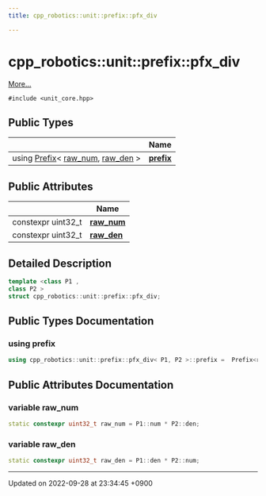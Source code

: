 ```yaml
---
title: cpp_robotics::unit::prefix::pfx_div

---
```


# cpp_robotics::unit::prefix::pfx_div



 [More...](#detailed-description)


`#include <unit_core.hpp>`

## Public Types

|                | Name           |
| -------------- | -------------- |
| using [Prefix](/cpp_robotics/doxybook/Classes/structcpp__robotics_1_1unit_1_1Prefix/)< [raw_num](/cpp_robotics/doxybook/Classes/structcpp__robotics_1_1unit_1_1prefix_1_1pfx__div/#variable-raw-num), [raw_den](/cpp_robotics/doxybook/Classes/structcpp__robotics_1_1unit_1_1prefix_1_1pfx__div/#variable-raw-den) > | **[prefix](/cpp_robotics/doxybook/Classes/structcpp__robotics_1_1unit_1_1prefix_1_1pfx__div/#using-prefix)**  |

## Public Attributes

|                | Name           |
| -------------- | -------------- |
| constexpr uint32_t | **[raw_num](/cpp_robotics/doxybook/Classes/structcpp__robotics_1_1unit_1_1prefix_1_1pfx__div/#variable-raw-num)**  |
| constexpr uint32_t | **[raw_den](/cpp_robotics/doxybook/Classes/structcpp__robotics_1_1unit_1_1prefix_1_1pfx__div/#variable-raw-den)**  |

## Detailed Description

```cpp
template <class P1 ,
class P2 >
struct cpp_robotics::unit::prefix::pfx_div;
```

## Public Types Documentation

### using prefix

```cpp
using cpp_robotics::unit::prefix::pfx_div< P1, P2 >::prefix =  Prefix<raw_num, raw_den>;
```


## Public Attributes Documentation

### variable raw_num

```cpp
static constexpr uint32_t raw_num = P1::num * P2::den;
```


### variable raw_den

```cpp
static constexpr uint32_t raw_den = P1::den * P2::num;
```


-------------------------------

Updated on 2022-09-28 at 23:34:45 +0900